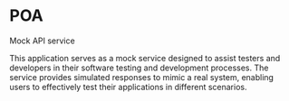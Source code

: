 # POA
Mock API service

This application serves as a mock service designed to assist testers and developers in their software testing and development processes. The service provides simulated responses to mimic a real system, enabling users to effectively test their applications in different scenarios.
